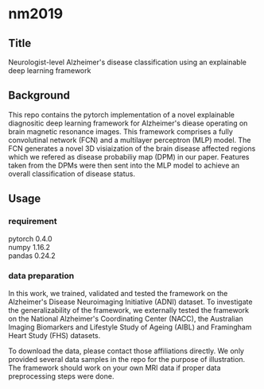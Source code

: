 # nm2019

## Title
Neurologist-level Alzheimer's disease classification using an explainable deep learning framework

## Background
This repo contains the pytorch implementation of a novel explainable diagnositic deep learning framework for Alzheimer's diease operating on brain magnetic resonance images. This framework comprises a fully convolutinal network (FCN) and a multilayer perceptron (MLP) model. The FCN generates a novel 3D visiaization of the brain disease affected regions which we refered as disease probabiliy map (DPM) in our paper. Features taken from the DPMs were then sent into the MLP model to achieve an overall classification of disease status. 

## Usage
### requirement
pytorch 0.4.0 \
numpy   1.16.2 \
pandas  0.24.2 

### data preparation 
In this work, we trained, validated and tested the framework on the Alzheimer's Disease Neuroimaging Initiative (ADNI) dataset. To investigate the generalizability of the framework, we externally tested the framework on the National Alzheimer's Coordinating Center (NACC), the Australian Imaging Biomarkers and Lifestyle Study of Ageing (AIBL) and Framingham Heart Study (FHS) datasets. 

To download the data, please contact those affiliations directly. We only provided several data samples in the repo for the purpose of illustration. The framework should work on your own MRI data if proper data preprocessing steps were done.



